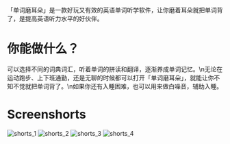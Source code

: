 「单词磨耳朵」是一款好玩又有效的英语单词听学软件，让你磨着耳朵就把单词背了，是提高英语听力水平的好伙伴。

# 你能做什么？
可以选择不同的词典词汇，听着单词的拼读和翻译，逐渐养成单词记忆。\n无论在运动跑步、上下班通勤，还是无聊的时候都可以打开「单词磨耳朵」，就能让你不知不觉就把单词背了。\n如果你还有入睡困难，也可以用来做白噪音，辅助入睡。

# Screenshorts
![shorts_1](https://is1-ssl.mzstatic.com/image/thumb/PurpleSource126/v4/fb/45/ed/fb45edb9-f433-85f3-89a6-411fd5d0f7db/226ba99e-337c-4507-84f9-99e75f1144b0_Apple_iPhone_8_Plus_Screenshot_0.png/392x696bb.png)
![shorts_2](https://is1-ssl.mzstatic.com/image/thumb/PurpleSource126/v4/18/6f/3e/186f3eae-7298-9612-b9de-16a36cb66245/b8473c81-05b7-465c-9a88-14085c3424d5_Apple_iPhone_8_Plus_Screenshot_1.png/392x696bb.png)
![shorts_3](https://is1-ssl.mzstatic.com/image/thumb/PurpleSource116/v4/56/14/72/56147289-f16b-4fcb-9d1a-73be015eee97/f470a969-6d03-4605-8313-1f9c3f5894c5_Apple_iPhone_8_Plus_Screenshot_2.png/392x696bb.png)
![shorts_4](https://is1-ssl.mzstatic.com/image/thumb/PurpleSource116/v4/df/a8/3c/dfa83c74-b6c5-69ed-3727-d3fa771950c1/0eed7f54-fb64-4916-852b-63d74584e32b_Apple_iPhone_8_Plus_Screenshot_3.png/392x696bb.png)
